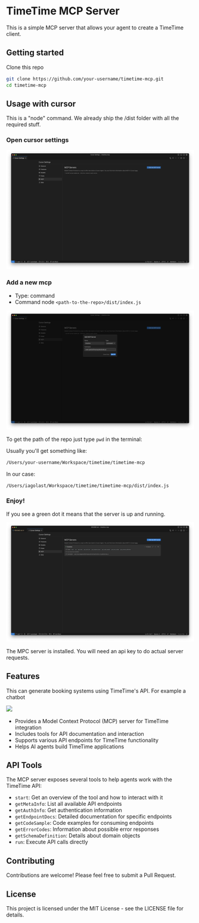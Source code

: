 # TimeTime MCP Server

This is a simple MCP server that allows your agent to create a TimeTime client.

## Getting started

Clone this repo

```sh
git clone https://github.com/your-username/timetime-mcp.git
cd timetime-mcp
```

## Usage with cursor

This is a "node" command. We already ship the /dist folder with all the required stuff.

### Open cursor settings

![](img/1.png)


### Add a new mcp

- Type: command
- Command node `<path-to-the-repo>/dist/index.js`

![](img/2.png)

To get the path of the repo just type `pwd` in the terminal:

Usually you'll get something like:

```sh
/Users/your-username/Workspace/timetime/timetime-mcp
```

In our case:
```sh
/Users/iagolast/Workspace/timetime/timetime-mcp/dist/index.js
```


### Enjoy!

If you see a green dot it means that the server is up and running.

![](img/3.png)

The MPC server is installed. You will need an api key to do actual server requests.


## Features

This can generate booking systems using TimeTime's API. For example a chatbot

![](img/4.png)


- Provides a Model Context Protocol (MCP) server for TimeTime integration
- Includes tools for API documentation and interaction
- Supports various API endpoints for TimeTime functionality
- Helps AI agents build TimeTime applications

## API Tools

The MCP server exposes several tools to help agents work with the TimeTime API:

- `start`: Get an overview of the tool and how to interact with it
- `getMetaInfo`: List all available API endpoints
- `getAuthInfo`: Get authentication information
- `getEndpointDocs`: Detailed documentation for specific endpoints
- `getCodeSample`: Code examples for consuming endpoints
- `getErrorCodes`: Information about possible error responses
- `getSchemaDefinition`: Details about domain objects
- `run`: Execute API calls directly

## Contributing

Contributions are welcome! Please feel free to submit a Pull Request.

## License

This project is licensed under the MIT License - see the LICENSE file for details.
